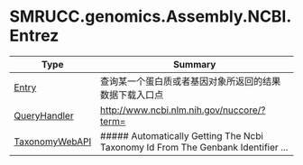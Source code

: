 ﻿
# SMRUCC.genomics.Assembly.NCBI.Entrez

|Type|Summary|
|----|-------|
|[Entry](./Entry.md)|查询某一个蛋白质或者基因对象所返回的结果数据下载入口点|
|[QueryHandler](./QueryHandler.md)|http://www.ncbi.nlm.nih.gov/nuccore/?term=|
|[TaxonomyWebAPI](./TaxonomyWebAPI.md)|##### Automatically Getting The Ncbi Taxonomy Id From The Genbank Identifier ...|

